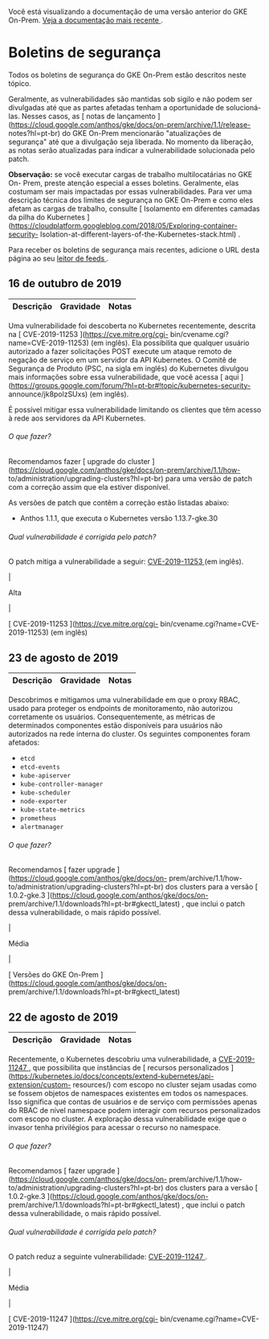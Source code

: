 Você está visualizando a documentação de uma versão anterior do GKE On-Prem. [
Veja a documentação mais recente
](https://cloud.google.com/anthos/gke/docs/on-prem?hl=pt-br) .

#  Boletins de segurança

Todos os boletins de segurança do GKE On-Prem estão descritos neste tópico.

Geralmente, as vulnerabilidades são mantidas sob sigilo e não podem ser
divulgadas até que as partes afetadas tenham a oportunidade de solucioná-las.
Nesses casos, as [ notas de lançamento
](https://cloud.google.com/anthos/gke/docs/on-prem/archive/1.1/release-
notes?hl=pt-br) do GKE On-Prem mencionarão "atualizações de segurança" até que
a divulgação seja liberada. No momento da liberação, as notas serão
atualizadas para indicar a vulnerabilidade solucionada pelo patch.

**Observação:** se você executar cargas de trabalho multilocatárias no GKE On-
Prem, preste atenção especial a esses boletins. Geralmente, elas costumam ser
mais impactadas por essas vulnerabilidades. Para ver uma descrição técnica dos
limites de segurança no GKE On-Prem e como eles afetam as cargas de trabalho,
consulte [ Isolamento em diferentes camadas da pilha do Kubernetes
](https://cloudplatform.googleblog.com/2018/05/Exploring-container-security-
Isolation-at-different-layers-of-the-Kubernetes-stack.html) .

Para receber os boletins de segurança mais recentes, adicione o URL desta
página ao seu [ leitor de feeds
](https://wikipedia.org/wiki/Comparison_of_feed_aggregators) .

##  16 de outubro de 2019

Descrição  |  Gravidade  |  Notas  
---|---|---  
  
Uma vulnerabilidade foi descoberta no Kubernetes recentemente, descrita na [
CVE-2019-11253 ](https://cve.mitre.org/cgi-
bin/cvename.cgi?name=CVE-2019-11253) (em inglês). Ela possibilita que qualquer
usuário autorizado a fazer solicitações POST execute um ataque remoto de
negação de serviço em um servidor da API Kubernetes. O Comitê de Segurança de
Produto (PSC, na sigla em inglês) do Kubernetes divulgou mais informações
sobre essa vulnerabilidade, que você acessa [ aqui
](https://groups.google.com/forum/?hl=pt-br#!topic/kubernetes-security-
announce/jk8polzSUxs) (em inglês).

É possível mitigar essa vulnerabilidade limitando os clientes que têm acesso à
rede aos servidores da API Kubernetes.

######  O que fazer?

Recomendamos fazer [ upgrade do cluster
](https://cloud.google.com/anthos/gke/docs/on-prem/archive/1.1/how-
to/administration/upgrading-clusters?hl=pt-br) para uma versão de patch com a
correção assim que ela estiver disponível.

As versões de patch que contêm a correção estão listadas abaixo:

  * Anthos 1.1.1, que executa o Kubernetes versão 1.13.7-gke.30 

######  Qual vulnerabilidade é corrigida pelo patch?

O patch mitiga a vulnerabilidade a seguir: [ CVE-2019-11253
](https://cve.mitre.org/cgi-bin/cvename.cgi?name=CVE-2019-11253) (em inglês).

|

Alta

|

[ CVE-2019-11253 ](https://cve.mitre.org/cgi-
bin/cvename.cgi?name=CVE-2019-11253) (em inglês)  
  
##  23 de agosto de 2019

Descrição  |  Gravidade  |  Notas  
---|---|---  
  
Descobrimos e mitigamos uma vulnerabilidade em que o proxy RBAC, usado para
proteger os endpoints de monitoramento, não autorizou corretamente os
usuários. Consequentemente, as métricas de determinados componentes estão
disponíveis para usuários não autorizados na rede interna do cluster. Os
seguintes componentes foram afetados:

  * ` etcd `
  * ` etcd-events `
  * ` kube-apiserver `
  * ` kube-controller-manager `
  * ` kube-scheduler `
  * ` node-exporter `
  * ` kube-state-metrics `
  * ` prometheus `
  * ` alertmanager `

######  O que fazer?

Recomendamos [ fazer upgrade ](https://cloud.google.com/anthos/gke/docs/on-
prem/archive/1.1/how-to/administration/upgrading-clusters?hl=pt-br) dos
clusters para a versão [ 1.0.2-gke.3
](https://cloud.google.com/anthos/gke/docs/on-
prem/archive/1.1/downloads?hl=pt-br#gkectl_latest) , que inclui o patch dessa
vulnerabilidade, o mais rápido possível.

|

Média

|

[ Versões do GKE On-Prem ](https://cloud.google.com/anthos/gke/docs/on-
prem/archive/1.1/downloads?hl=pt-br#gkectl_latest)  
  
##  22 de agosto de 2019

Descrição  |  Gravidade  |  Notas  
---|---|---  
  
Recentemente, o Kubernetes descobriu uma vulnerabilidade, a [ CVE-2019-11247
](https://cve.mitre.org/cgi-bin/cvename.cgi?name=CVE-2019-11247) , que
possibilita que instâncias de [ recursos personalizados
](https://kubernetes.io/docs/concepts/extend-kubernetes/api-extension/custom-
resources/) com escopo no cluster sejam usadas como se fossem objetos de
namespaces existentes em todos os namespaces. Isso significa que contas de
usuários e de serviço com permissões apenas do RBAC de nível namespace podem
interagir com recursos personalizados com escopo no cluster. A exploração
dessa vulnerabilidade exige que o invasor tenha privilégios para acessar o
recurso no namespace.

######  O que fazer?

Recomendamos [ fazer upgrade ](https://cloud.google.com/anthos/gke/docs/on-
prem/archive/1.1/how-to/administration/upgrading-clusters?hl=pt-br) dos
clusters para a versão [ 1.0.2-gke.3
](https://cloud.google.com/anthos/gke/docs/on-
prem/archive/1.1/downloads?hl=pt-br#gkectl_latest) , que inclui o patch dessa
vulnerabilidade, o mais rápido possível.

######  Qual vulnerabilidade é corrigida pelo patch?

O patch reduz a seguinte vulnerabilidade: [ CVE-2019-11247
](https://cve.mitre.org/cgi-bin/cvename.cgi?name=CVE-2019-11247) .

|

Média

|

[ CVE-2019-11247 ](https://cve.mitre.org/cgi-
bin/cvename.cgi?name=CVE-2019-11247)

